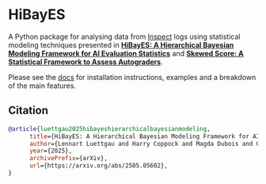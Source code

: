# HiBayES

A Python package for analysing data from [Inspect](https://github.com/UKGovernmentBEIS/inspect_ai) logs using statistical modeling techniques presented in [**HiBayES: A Hierarchical Bayesian Modeling Framework for AI Evaluation Statistics**](https://arxiv.org/abs/2505.05602) and [**Skewed Score: A Statistical Framework to Assess Autograders**](https://arxiv.org/pdf/2507.03772).

Please see the [docs](https://ukgovernmentbeis.github.io/hibayes/) for installation instructions, examples and a breakdown of the main features.

## Citation

```bibtex
@article{luettgau2025hibayeshierarchicalbayesianmodeling,
      title={HiBayES: A Hierarchical Bayesian Modeling Framework for AI Evaluation Statistics},
      author={Lennart Luettgau and Harry Coppock and Magda Dubois and Christopher Summerfield and Cozmin Ududec},
      year={2025},
      archivePrefix={arXiv},
      url={https://arxiv.org/abs/2505.05602},
}
```

